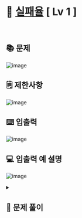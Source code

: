 <br>

# 🎢 [실패율](https://school.programmers.co.kr/learn/courses/30/lessons/42889) **[ Lv 1 ]**
<br>

## 📚 문제
![image](https://github.com/user-attachments/assets/7860fa1d-a13b-4c06-b285-8f57d3b8a360)
<br>

## 🗒️ 제한사항
![image](https://github.com/user-attachments/assets/c1c91a0c-1059-4ed0-b453-4043e0fadcd4)
<br>

## ⌨️ 입출력
![image](https://github.com/user-attachments/assets/b15d7840-7de6-4b76-9759-e0b813309a94)
<br>

## 💻 입출력 예 설명
![image](https://github.com/user-attachments/assets/91eacf71-1f39-4a88-9caa-18a0dd011e57)
<br>

<details>

  <summary> 
  
  ## 🎈 문제 풀이
  </summary>
  
## 🙈 문제에 대한 생각
> 처음에 단순히 문제에 접근하기 위해 각 인덱스와 실패율을 리스트에 넣고 문제 조건에 맞게 코드를 작성했으나 시간복잡도를 고려하지 못하여 실패하였음
>
> 그 후 각 스테이지에 도전하는 사람들의 수를 리스트로 저장
>
> 실패율을 딕셔너리를 사용해 저장

</br>

## 📄 중요 로직
> 각 스테이지에 도전하는 사람들을 저장하는 challenger 리스트를 스테이지 수 + 2 만큼의 크기를 잡는다.
>
> > 이렇게 하는 이유
> >
> > 0번 인덱스를 사용하지 않으며 마지막 스테이지를 클리어한 사람 수 까지도 저장하기 위함
>
> 실패율을 저장하는 딕셔너리인 fails에서 key 값은 스테이지를 클리어하지 못한 사람, value 값은 실패율이다.
>
> fails에 각 스테이지 실패율을 저장
>
> 실패율을 기준으로 내림차순으로 정렬

</br>

## 📜 전체 로직
> 1. challenger 리스트 크기를 N + 2 만큼 잡고 각 리스트의 원소를 0 으로 초기화
> 2. 반복문을 수행하며 각 스테이지의 도전하고있는 사람을 찾을 때마다 challenger 리스트에 1을 더함
> 3. 실패율을 저장하는 fails 딕셔너리를 선언
> 4. 스테이지에 도전하는 전체 사람수를 total이라는 변수에 저장
> 5. 인덱스를 1부터 시작하여 N+1까지 반복문을 수행
> > 도전하는 사람의 수를 저장한 challenger에 도전하는 사람이 없을때 실패율의 value에 0을 저장
> > 도전하는 사람이 있을경우 fails의 value에 그 스테이지의 실패율을 저장
> > total의 수에서 그 스테이지의 사람수를 뺀다.
> 6. fails 딕셔너리에서 value값을 기준으로 내림차순
> 7. 답의 리스트를 반환

</br>

## 🪄 참고 자료
> ### 코딩테스트 합격자 되기 파이썬 편

</details>
